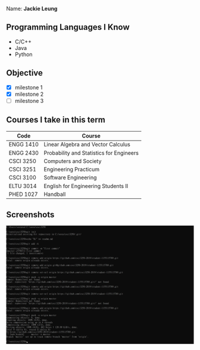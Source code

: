 Name: **Jackie Leung**

## Programming Languages I Know

 * C/C++
 * Java
 * Python
 
## Objective

 - [X] milestone 1
 - [X] milestone 2
 - [ ] milestone 3

## Courses I take in this term

| Code | Course |
| ------------- | ------------- |
| ENGG 1410 | Linear Algebra and Vector Calculus  |
| ENGG 2430 | Probability and Statistics for Engineers  |
| CSCI 3250 | Computers and Society  |
| CSCI 3251 | Engineering Practicum  |
| CSCI 3100 | Software Engineering  |
| ELTU 3014 | English for Engineering Students II |
| PHED 1027 | Handball  |

## Screenshots
![alt text](https://github.com/csci3250-2019/student-1155115789/blob/master/ms2.png)
